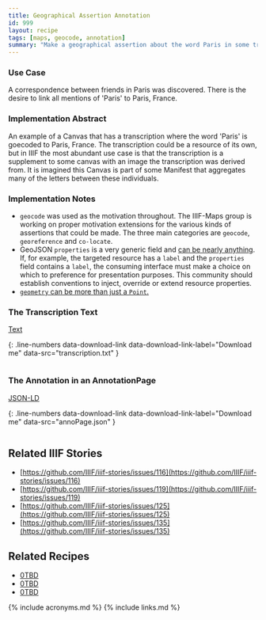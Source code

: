 ```yaml
---
title: Geographical Assertion Annotation 
id: 999
layout: recipe
tags: [maps, geocode, annotation]
summary: "Make a geographical assertion about the word Paris in some transcription text."
---
```


### Use Case
A correspondence between friends in Paris was discovered.  There is the desire to link all mentions of 'Paris' to Paris, France. 

### Implementation Abstract
An example of a Canvas that has a transcription where the word 'Paris' is goecoded to Paris, France.  The transcription could be a resource of its own, but in IIIF the most abundant use case is that the transcription is a supplement to some canvas with an image the transcription was derived from.  It is imagined this Canvas is part of some Manifest that aggregates many of the letters between these individuals.

### Implementation Notes
* `geocode` was used as the motivation throughout. The IIIF-Maps group is working on proper motivation extensions for the various kinds of assertions that could be made. The three main categories are `geocode`, `georeference` and `co-locate`.
* GeoJSON `properties` is a very generic field and [can be nearly anything](https://tools.ietf.org/html/rfc7946#section-3.2). If, for example, the targeted resource has a `label` and the `properties` field contains a `label`, the consuming interface must make a choice on which to preference for presentation purposes. This community should establish conventions to inject, override or extend resource properties.
* [`geometry` can be more than just a `Point`.](https://tools.ietf.org/html/rfc7946#section-3.1)


### The Transcription Text
[Text](transcription.txt)

{: .line-numbers data-download-link data-download-link-label="Download me" data-src="transcription.txt" }
```json
```

### The Annotation in an AnnotationPage
[JSON-LD](annoPage.json)

{: .line-numbers data-download-link data-download-link-label="Download me" data-src="annoPage.json" }
```json
```

## Related IIIF Stories
* [https://github.com/IIIF/iiif-stories/issues/116](https://github.com/IIIF/iiif-stories/issues/116)
* [https://github.com/IIIF/iiif-stories/issues/119](https://github.com/IIIF/iiif-stories/issues/119)
* [https://github.com/IIIF/iiif-stories/issues/125](https://github.com/IIIF/iiif-stories/issues/125)
* [https://github.com/IIIF/iiif-stories/issues/135](https://github.com/IIIF/iiif-stories/issues/135)

## Related Recipes
* [0TBD]()
* [0TBD]()
* [0TBD]()

{% include acronyms.md %}
{% include links.md %}
